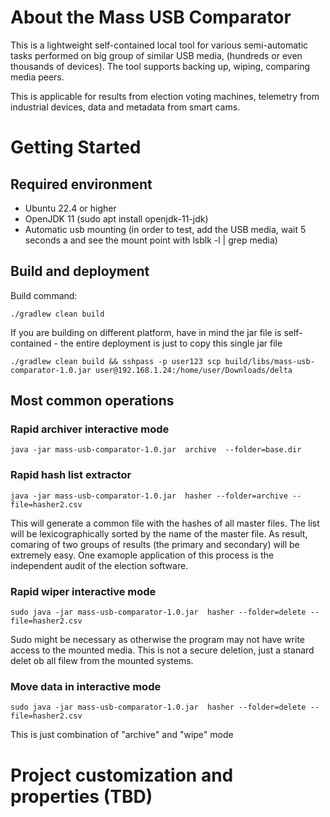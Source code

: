 
# About the Mass USB Comparator 

This is a lightweight self-contained local tool for various semi-automatic tasks performed on big group of similar USB  media, (hundreds or even thousands of devices). The tool supports backing up, wiping, comparing media peers.

This is applicable for results from election voting machines, telemetry from industrial devices, data and
metadata from smart cams.

# Getting Started 

## Required environment

* Ubuntu 22.4 or higher
* OpenJDK 11 (sudo apt install openjdk-11-jdk)
* Automatic usb mounting (in order to test, add the USB media, wait 5 seconds a and see the mount point with lsblk -l | grep media)

## Build and deployment

Build command:

```
./gradlew clean build
```
If you are building on different platform, have in mind the jar file is self-contained - the entire deployment is just to copy this single jar file
```
./gradlew clean build && sshpass -p user123 scp build/libs/mass-usb-comparator-1.0.jar user@192.168.1.24:/home/user/Downloads/delta
```

## Most common operations

### Rapid archiver interactive mode
```
java -jar mass-usb-comparator-1.0.jar  archive  --folder=base.dir
```
### Rapid hash list extractor
```
java -jar mass-usb-comparator-1.0.jar  hasher --folder=archive --file=hasher2.csv
```
This will generate a common file with the hashes of all master files. The list will be lexicographically sorted by the name of the master file. As result, comaring of two groups of results (the primary and secondary) will be extremely easy. One examople application of this process is the independent audit of the election software.

### Rapid wiper interactive mode
```
sudo java -jar mass-usb-comparator-1.0.jar  hasher --folder=delete --file=hasher2.csv
```
Sudo might be necessary as otherwise the program may not have write access to the mounted media. This is not a secure deletion, just a stanard delet ob all filew from the mounted systems.

### Move data in interactive mode
```
sudo java -jar mass-usb-comparator-1.0.jar  hasher --folder=delete --file=hasher2.csv
```
This is just combination of "archive" and "wipe" mode
 
# Project customization and properties (TBD)
